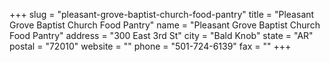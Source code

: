 +++
slug = "pleasant-grove-baptist-church-food-pantry"
title = "Pleasant Grove Baptist Church Food Pantry"
name = "Pleasant Grove Baptist Church Food Pantry"
address = "300 East 3rd St"
city = "Bald Knob"
state = "AR"
postal = "72010"
website = ""
phone = "501-724-6139"
fax = ""
+++
